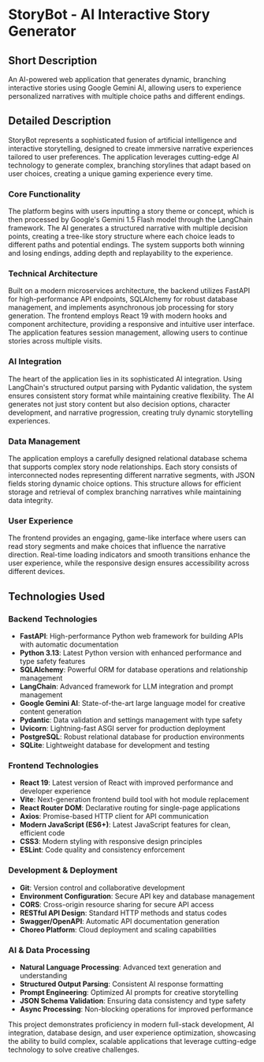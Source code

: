 # StoryBot - AI Interactive Story Generator

## Short Description
An AI-powered web application that generates dynamic, branching interactive stories using Google Gemini AI, allowing users to experience personalized narratives with multiple choice paths and different endings.

## Detailed Description

StoryBot represents a sophisticated fusion of artificial intelligence and interactive storytelling, designed to create immersive narrative experiences tailored to user preferences. The application leverages cutting-edge AI technology to generate complex, branching storylines that adapt based on user choices, creating a unique gaming experience every time.

### Core Functionality
The platform begins with users inputting a story theme or concept, which is then processed by Google's Gemini 1.5 Flash model through the LangChain framework. The AI generates a structured narrative with multiple decision points, creating a tree-like story structure where each choice leads to different paths and potential endings. The system supports both winning and losing endings, adding depth and replayability to the experience.

### Technical Architecture
Built on a modern microservices architecture, the backend utilizes FastAPI for high-performance API endpoints, SQLAlchemy for robust database management, and implements asynchronous job processing for story generation. The frontend employs React 19 with modern hooks and component architecture, providing a responsive and intuitive user interface. The application features session management, allowing users to continue stories across multiple visits.

### AI Integration
The heart of the application lies in its sophisticated AI integration. Using LangChain's structured output parsing with Pydantic validation, the system ensures consistent story format while maintaining creative flexibility. The AI generates not just story content but also decision options, character development, and narrative progression, creating truly dynamic storytelling experiences.

### Data Management
The application employs a carefully designed relational database schema that supports complex story node relationships. Each story consists of interconnected nodes representing different narrative segments, with JSON fields storing dynamic choice options. This structure allows for efficient storage and retrieval of complex branching narratives while maintaining data integrity.

### User Experience
The frontend provides an engaging, game-like interface where users can read story segments and make choices that influence the narrative direction. Real-time loading indicators and smooth transitions enhance the user experience, while the responsive design ensures accessibility across different devices.

## Technologies Used

### Backend Technologies
- **FastAPI**: High-performance Python web framework for building APIs with automatic documentation
- **Python 3.13**: Latest Python version with enhanced performance and type safety features
- **SQLAlchemy**: Powerful ORM for database operations and relationship management
- **LangChain**: Advanced framework for LLM integration and prompt management
- **Google Gemini AI**: State-of-the-art large language model for creative content generation
- **Pydantic**: Data validation and settings management with type safety
- **Uvicorn**: Lightning-fast ASGI server for production deployment
- **PostgreSQL**: Robust relational database for production environments
- **SQLite**: Lightweight database for development and testing

### Frontend Technologies
- **React 19**: Latest version of React with improved performance and developer experience
- **Vite**: Next-generation frontend build tool with hot module replacement
- **React Router DOM**: Declarative routing for single-page applications
- **Axios**: Promise-based HTTP client for API communication
- **Modern JavaScript (ES6+)**: Latest JavaScript features for clean, efficient code
- **CSS3**: Modern styling with responsive design principles
- **ESLint**: Code quality and consistency enforcement

### Development & Deployment
- **Git**: Version control and collaborative development
- **Environment Configuration**: Secure API key and database management
- **CORS**: Cross-origin resource sharing for secure API access
- **RESTful API Design**: Standard HTTP methods and status codes
- **Swagger/OpenAPI**: Automatic API documentation generation
- **Choreo Platform**: Cloud deployment and scaling capabilities

### AI & Data Processing
- **Natural Language Processing**: Advanced text generation and understanding
- **Structured Output Parsing**: Consistent AI response formatting
- **Prompt Engineering**: Optimized AI prompts for creative storytelling
- **JSON Schema Validation**: Ensuring data consistency and type safety
- **Async Processing**: Non-blocking operations for improved performance

This project demonstrates proficiency in modern full-stack development, AI integration, database design, and user experience optimization, showcasing the ability to build complex, scalable applications that leverage cutting-edge technology to solve creative challenges.
